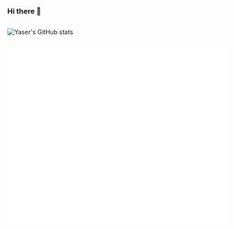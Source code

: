 ### Hi there 👋
##
![Yaser's GitHub stats](https://github-readme-stats.vercel.app/api?username=gam-phon&show_icons=true&count_private=true&theme=dark)
##
![Metrics](/github-metrics.svg)

<!--
**gam-phon/gam-phon** is a ✨ _special_ ✨ repository because its `README.md` (this file) appears on your GitHub profile.

Here are some ideas to get you started:

- 🔭 I’m currently working on ...
- 🌱 I’m currently learning ...
- 👯 I’m looking to collaborate on ...
- 🤔 I’m looking for help with ...
- 💬 Ask me about ...
- 📫 How to reach me: ...
- 😄 Pronouns: ...
- ⚡ Fun fact: ...
-->
